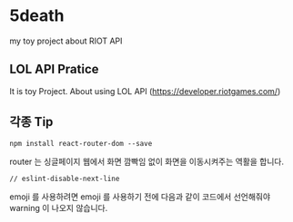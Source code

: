 # 5death
my toy project about RIOT API


## LOL API Pratice

It is toy Project. About using LOL API (https://developer.riotgames.com/)



## 각종 Tip

`npm install react-router-dom --save`

router 는 싱글페이지 웹에서 화면 깜빡임 없이 화면을 이동시켜주는 역활을 합니다.

`// eslint-disable-next-line`

emoji 를 사용하려면 emoji 를 사용하기 전에 다음과 같이 코드에서 선언해줘야 warning 이 나오지 않습니다.
